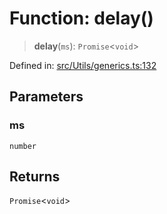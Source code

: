 # Function: delay()

> **delay**(`ms`): `Promise`\<`void`\>

Defined in: [src/Utils/generics.ts:132](https://github.com/WhiskeySockets/Baileys/blob/2fdabb7f387029b680a2c5e056c7022c25b0f110/src/Utils/generics.ts#L132)

## Parameters

### ms

`number`

## Returns

`Promise`\<`void`\>
